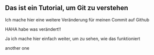 ## Das ist ein Tutorial, um Git zu verstehen

Ich mache hier eine weitere Veränderung für meinen Commit auf Github

HAHA habe was verändert!!


Ja ich mache hier einfach weiter, um zu sehen, wie das funktioniert

another one